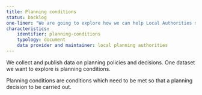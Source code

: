 ```yaml
---
title: Planning conditions
status: backlog
one-liner: "We are going to explore how we can help Local Authorities make Neighbourhood Plan data available."
characteristics:
    identifier: planning-conditions
    typology: document
    data provider and maintainer: local planning authorities
---
```


We collect and publish data on planning policies and decisions. One dataset we want to explore is planning conditions. 

Planning conditions are conditions which need to be met so that a planning decision to be carried out.

